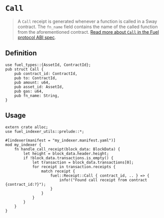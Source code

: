 # `Call`

> A `Call` receipt is generated whenever a function is called in a Sway contract. The `fn_name` field contains the name of the called function from the aforementioned contract. [Read more about `Call` in the Fuel protocol ABI spec](https://specs.fuel.network/master/abi/receipts.html#call-receipt).

## Definition

```rust, ignore
use fuel_types::{AssetId, ContractId};
pub struct Call {
    pub contract_id: ContractId,
    pub to: ContractId,
    pub amount: u64,
    pub asset_id: AssetId,
    pub gas: u64,
    pub fn_name: String,
}
```

## Usage

```rust, ignore
extern crate alloc;
use fuel_indexer_utils::prelude::*;

#[indexer(manifest = "my_indexer.manifest.yaml")]
mod my_indexer {
    fn handle_call_receipt(block_data: BlockData) {
        let height = block_data.header.height;
        if !block_data.transactions.is_empty() {
            let transaction = block_data.transactions[0];
            for receipt in transaction.receipts {
                match receipt {
                    fuel::Receipt::Call { contract_id, .. } => {
                        info!("Found call receipt from contract {contract_id:?}");
                    }
                }
            }
        }
    }
}
```
